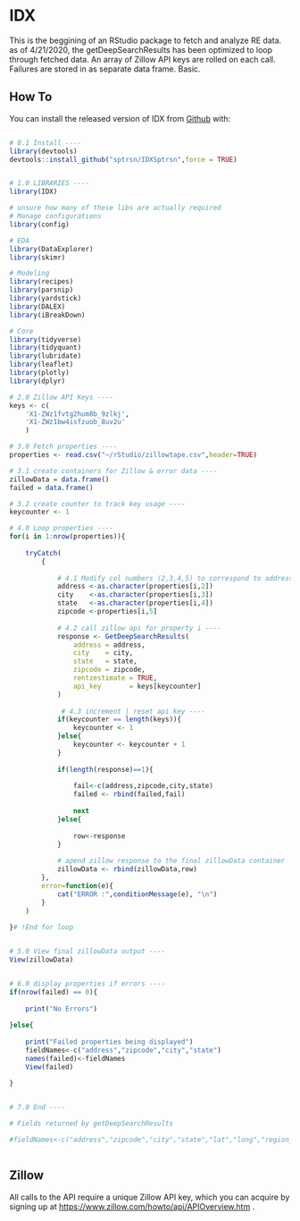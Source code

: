 
<!-- README.md is generated from README.Rmd. Please edit that file -->
IDX
================

This is the beggining of an RStudio package to fetch and analyze RE data. 
as of 4/21/2020, the getDeepSearchResults has been optimized to loop through fetched data.
An array of Zillow API keys are rolled on each call. 
Failures are stored in as separate data frame. Basic.

How To
------------

You can install the released version of IDX from [Github](https://github.com) with:
``` r

# 0.1 Install ----
library(devtools)
devtools::install_github("sptrsn/IDXSptrsn",force = TRUE)
```


```r

# 1.0 LIBRARIES ----
library(IDX)

# unsure how many of these libs are actually required
# Manage configurations
library(config)

# EDA
library(DataExplorer)
library(skimr)

# Modeling
library(recipes)
library(parsnip)
library(yardstick)
library(DALEX)
library(iBreakDown)

# Core
library(tidyverse)
library(tidyquant)
library(lubridate)
library(leaflet)
library(plotly)
library(dplyr)

# 2.0 Zillow API Keys ----
keys <- c(
    'X1-ZWz1fvtg2hum8b_9zlkj',
    'X1-ZWz1bw4isfzuob_8uv2u'
    )

# 3.0 Fetch properties ---- 
properties <- read.csv("~/rStudio/zillowtape.csv",header=TRUE)

# 3.1 create containers for Zillow & error data ----
zillowData = data.frame()
failed = data.frame()

# 3.2 create counter to track key usage ----
keycounter <- 1

# 4.0 Loop properties ----
for(i in 1:nrow(properties)){
 
    tryCatch(
        {
                
            # 4.1 Modify col numbers (2,3,4,5) to correspond to address, city, state & zip ----
            address <-as.character(properties[i,2])
            city    <-as.character(properties[i,3])
            state   <-as.character(properties[i,4])
            zipcode <-properties[i,5]
            
            # 4.2 call zillow api for property i ----
            response <- GetDeepSearchResults(
                address = address, 
                city    = city,
                state   = state,
                zipcode = zipcode,
                rentzestimate = TRUE,
                api_key       = keys[keycounter]
            ) 
           
             # 4.3 increment | reset api key ----
            if(keycounter == length(keys)){ 
                keycounter <- 1
            }else{
                keycounter <- keycounter + 1
            }
            
            if(length(response)==1){
                
                fail<-c(address,zipcode,city,state)
                failed <- rbind(failed,fail)
                
                next
            }else{
                
                row<-response
            }
            
            # apend zillow response to the final zillowData container
            zillowData <- rbind(zillowData,row)
        },
        error=function(e){
            cat("ERROR :",conditionMessage(e), "\n")
        }
    )
    
}# !End for loop


# 5.0 View final zillowData output ----
View(zillowData)


# 6.0 display properties if errors ----
if(nrow(failed) == 0){
    
    print("No Errors")
    
}else{
    
    print("Failed properties being displayed")
    fieldNames<-c("address","zipcode","city","state")
    names(failed)<-fieldNames
    View(failed)
    
}


# 7.0 End ----

# Fields returned by getDeepSearchResults

#fieldNames<-c("address","zipcode","city","state","lat","long","region_name","region_id","type","zestimate","zest_lastupdated","zest_monthlychange","zest_percentile","zestimate_low","zestimate_high","rentzestimate","rent_lastupdated","rent_monthlychange","rentzestimate_low","rentzestimate_high","zpid","bathrooms","bedrooms","finishedSqFt","lastSoldDate","lastSoldPrice","lotSizeSqFt","taxAssessment","taxAssessmentYear","totalRooms","yearBuilt")



```

Zillow
-------

All calls to the API require a unique Zillow API key, which you can acquire by signing up at <https://www.zillow.com/howto/api/APIOverview.htm> .

